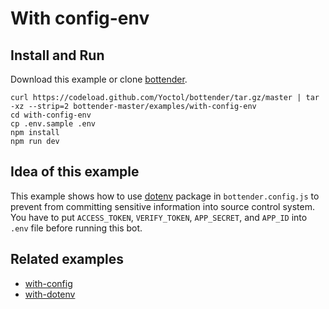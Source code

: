 # With config-env

## Install and Run

Download this example or clone [bottender](https://github.com/Yoctol/bottender).

```
curl https://codeload.github.com/Yoctol/bottender/tar.gz/master | tar -xz --strip=2 bottender-master/examples/with-config-env
cd with-config-env
cp .env.sample .env
npm install
npm run dev
```

## Idea of this example

This example shows how to use [dotenv](https://github.com/motdotla/dotenv)
package in `bottender.config.js` to prevent from committing sensitive information into source control system.\
You have to put `ACCESS_TOKEN`, `VERIFY_TOKEN`, `APP_SECRET`, and `APP_ID` into `.env` file before running this bot.

## Related examples

* [with-config](../with-config)
* [with-dotenv](../with-dotenv)
